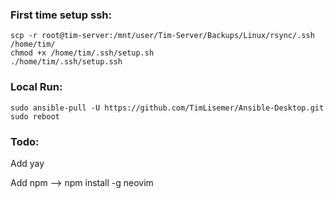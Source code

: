 ### First time setup ssh:

```
scp -r root@tim-server:/mnt/user/Tim-Server/Backups/Linux/rsync/.ssh /home/tim/
chmod +x /home/tim/.ssh/setup.sh
./home/tim/.ssh/setup.ssh
```

### Local Run:

```
sudo ansible-pull -U https://github.com/TimLisemer/Ansible-Desktop.git
sudo reboot
```

### Todo:

Add yay

Add npm --> npm install -g neovim
